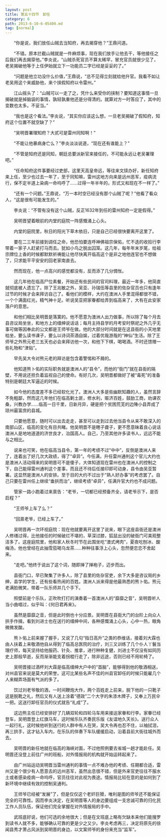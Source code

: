 ```yaml
---
layout: post
title: 第五十四节　卸任
category: 6
path: 2013-6-10-6-05400.md
tag: [normal]
---
```


　　“你是说，我们放任山贼去当知府，再去揭穿他？”王鼎问道。

　　“不错。原本拦截山贼就是一件麻烦事，现在我们放手让他去干，等他接任之后我们再去揭穿他。”李炎说，“山贼杀死官员不算太稀罕，冒充官员就很少见了，老吴揭破他等于上任伊始就立下一功能员二字已经是妥妥的了。”

　　“问题是他立功没什么价值，”王鼎说，“总不见得立刻就给他升官。我看不如让老吴用这个来威胁他，来个挟假知府以令雷州。”

　　江山摇头了：“山贼可以一走了之，凭什么来受你的挟制？要知道这事情一旦揭破就是掉脑袋的事情，孰轻孰重他还是分得清的。就算对方一时答应了，其中的变数也太多。不妥当。”

　　“我也是这个看法。”李炎说，“其实你应该这么想，一旦老吴揭破了假知府，知府这个位置不就空缺了？”

　　“吴明晋署理知府？大贰可是雷州同知啊！”

　　“不能让他暴病身亡么？”李炎淡淡说道，“现在还有谁能上？”

　　“不管是知府还是同知，朝廷总要派新官来接任的，不可能永远让老吴署理吧。”

　　“任命知府这件事要经过吏部，这里天高皇帝远，等往来文牍办好，新任知府来上任，至少也过去一年了，至于同知嘛，雷州这地方向来是远州恶军，疫病流行，保不定半道上染病一命呜呼了……过得一年半年的，形式又和现在不一样了。”

　　“还有一个问题。”王鼎说，“万一本时空已经没有那个山贼了呢？”他看了看众人，“这是很有可能发生的。”

　　李炎说：“不管有没有这个山贼，反正1632年到任的雷州知府一定是假得。”

　　吴明晋望着眼前的内堂的庭院一阵感慨涌上心头。

　　内堂的庭院里，秋日的阳光下草木依旧，只是自己已经很快要离开这里了。

　　要在二三年前接到调任之命，他恐怕要连呼神佛祖宗保佑，忙不迭的收拾行李带着一家子人赶紧打马而去。犹如小鸟之脱出囚笼。这几年，每年年末岁尾，给祖宗牌位上香的时候都默默祈祷能让他尽快离开临高这个是非之地他连官也不想做了，只求能平平安安的回老家南直去。

　　然而现在，他一点高兴的感觉都没有，反而添了几分惆怅。

　　这几年他在临高尸位素餐，开始还有些民间的官司料理，最近一年多，他简直就彻底被人遗忘了。除了王兆敏之外，吴亚、孙瑞伍等县里的佐杂官员也只有逢年过节的时候才会来拜访自己了。看他们的模样，大约在澳洲人手里混得都很不错，一个个满面红光，精气神十足。听说吴亚把家眷都给弄到临高来了，大有在此安家落户的意思。

　　和他们相比吴明晋是落寞的。他不愿意为澳洲人出力做事，所以除了每个月去县咨议局坐坐，和地方上的缙绅说话话；每月主持县学的月考安时祭祀之外几乎无事可做等因奉此的公文都是王师爷在做。他的大部分时间就是在这县衙的小天地里枯坐，要么读书课子，要么以诗词茶酒自娱，过着优哉游哉的“神仙”生活。除了王师爷之外熊元老三五天也必会来拜访他一次，和他下下棋，喝喝酒。不时还馈赠一些礼物和“津贴”。

　　早先吴大令对熊元老的拜访是包含着警惕和不屑的。

　　他知道熊卜佑的实际职务就是澳洲人的“县令”，而他的“衙门”就在县衙的隔壁，不用说还担负着监视自己的使命。有好几次，吴明晋都做好了被“毒死”的准备特别是朝廷大军逼近的时候。

　　如今他的态度差不多已经软化光了。澳洲人大多是些幽默知趣的人，虽然言辞不免粗鄙，然而这几年他们在临高剿土匪，修水利，赈济百姓，鼓励工商，劝课农桑，兴教办学……临高一日千里，日新月异，硬是把个贫困荒芜的边陲小县弄成了琼州最富庶的县城。

　　只要他愿意，随时可以出去走走，甚至可以走到过去他当县令从来不敢深入的南部山区，临高的变化有目共睹。他吴明晋不是瞎子聋子，更不愿意昧着良心说话澳洲人是地地道道的济世良才，治国高人。自己，乃至其他许多读书人，远远不能与之相比。

　　说来也可笑，他在临高当县令，第一年的考绩不过“中中”，反倒是澳洲人来了，连着出了好几次大政绩，得了“卓异”。今任满，升任雷州通判这个官儿大约也是澳洲人活动得来的吴明晋可不是傻子，大体知道现在雷州也在澳洲人的控制之下，自己能得雷州通判这个差事，而且还不待后任接印即可动身，县令由吴亚暂署。这显然是澳洲人的安排。至于目的大约不过出于“熟人好办事”的考虑罢了。自己只要在雷州任上继续“垂拱而治”，继续考绩“卓异”，任满升官大约也不成问题。

　　管家一路小跑着过来禀告：“老爷，一切都已经预备齐全，请老爷示下，是否启程？”

　　“王师爷上车了么？”

　　“回禀老爷，已经上车了。”

　　吴明晋再一次环视庭院：现在他就要离开这里了说来，眼下这座县衙还是澳洲人修缮过得，比他接任的时候破烂不堪的，草深过膝，狐鼠出没的破衙门可美观整洁多了。这座庭院里，他和家人秋冬时节在此围坐吃“澳式烤肉”，夏夜吃刨冰、酸梅汤，他也曾经在此抽雪茄喝乌龙茶……种种往事浮上心头，忽然便恋恋不舍起来。

　　“走吧。”他终于说出了这个词，随即掸了掸袍子，迈步而出。

　　县衙门口，早已聚集了许多人，除了县里的佐杂官吏，余下大多是咨议局的乡绅，县学的学生，还有些看热闹的百姓。澳洲人派来得是他最熟悉的熊卜佑。熊元老满脸微笑，带着一队乐师并几个手下。

　　照壁前是个乐队，正吹吹打打的演奏着一首澳洲人的“靡靡之音”，吴明晋听人当小曲唱过，似乎叫：《何日君再来》。

　　虽然是靡靡之音，但是此时倒也十分应景。吴明晋在县衙大门的台阶上向众人拱手作揖，看到刘进士也在送行的缙绅中间，各种感慨涌上心头，心中一热，眼角微微发酸。

　　熊卜佑上前来握了握手，又说了几句“指日高升”之类的恭维话，接着刘大霖也由人扶着上来敬酒他自从得到了临高总医院的治疗，刘三又训练了几个仆人丫鬟当理疗师，每天坚持给他服药、针灸、推拿，进行种种复健，刘进士不仅没有如同历史上那般早逝，反而渐渐能支着拐棍行走了，除非远途，否则已经不用轮椅了。

　　吴明晋接过酒杯刘大霖是临高缙绅大户中的“首脑”，能够得到他的敬酒相送，对州县官来说是莫大的荣誉。这可比某些名声不佳的州县官卸任的时候只能雇几个人来糊弄场面有气派的多了。

　　饮过刘老爷敬的酒，一时间鞭炮大作，两个百姓走上前来，脱下他的一只靴子这是脱靴之礼，然后又有人送上涂着“德政”二个大字的朱漆木牌子，又奉上万民伞一把。这送行卸任官员的仪式就告“礼成”了。

　　这边熊主任已经安排好了几辆双轮和四轮马车用来接运家眷和行李。家眷已经登车，吴明晋登上红旗马车，这时候乐队齐奏民乐版《友谊地久天长》。送行众人一起行礼，这时候他听到送行的人群中有人在哭，吴大令再也忍不住，以袖拭泪，再三拱手，这才钻入车内，在乐队的伴奏下车队缓缓启动，沿着县前大街往城外而去。

　　吴明晋的新任地就在临高的海峡对面，不过他照例要去省城一趟才能赴任。吴明晋还没登上前往广州的班船，对外情报局的机构就开始运转起来了。

　　由广州站运动吴明晋当雷州通判的事情一点不难办他的考绩、任期都合适，雷州又是个很少有人愿意去的远州恶军，虽然出息很不错，但是外来官吏往往不服水土或者感染疫病一命呜呼，官员往往对此视为畏途。情报局比较在意的是如何到了新环境中继续有效的控制吴通判。

　　王师爷已经被“发展”了，但是仅仅这个老奸巨猾，唯利是图的师爷还不能保证完全的可靠性。因而李炎决定，在吴明晋等人的身边要组成一支忠诚可靠的归化民工作人员队伍，保证他们完全掌握在对外情报局的手中。

　　武班底好说，他们可选的余地很大；但是在文班底上略有欠缺本来他们能搜罗到读书人就不多，能够确认可靠的更是少之又少。李炎考虑再三，决定将原先的徐闻县秀才萧占风派到吴明晋的身边，以文案师爷的身份来充当“监军”。
